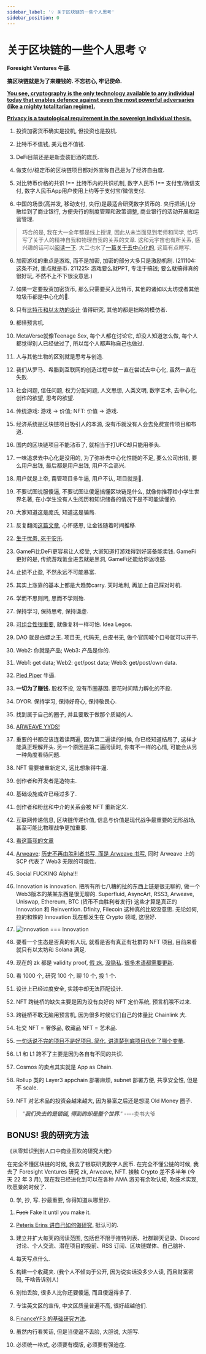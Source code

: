 ```yaml
---
sidebar_label: '💡 关于区块链的一些个人思考'
sidebar_position: 0
---
```


# 关于区块链的一些个人思考 💡

**Foresight Ventures 牛逼.**

**搞区块链就是为了来赚钱的. 不忘初心, 牢记使命.**

**[You see, cryptography is the only technology available to any individual today that enables defence against even the most powerful adversaries (like a mighty totalitarian regime).](https://twitter.com/amat_sophie/status/1449611174073405441)**

**[Privacy is a tautological requirement in the sovereign individual thesis.](https://twitter.com/Crypto_McKenna/status/1509249790416232452)**

1. 投资加密货币确实是投机, 但投资也是投机.

2. 比特币不值钱, 美元也不值钱.

3. DeFi目前还是是新壶装旧酒的庞氏.

4. 做支付/稳定币的区块链项目都对外宣称自己是为了经济自由度.

5. 对比特币价格的共识 !== 比特币内的共识机制, 数字人民币 !== 支付宝/微信支付, 数字人民币App用户使用上约等于支付宝/微信支付.

6. 中国的场景(高并发, 移动支付, 央行)是最适合研究数字货币的. 央行把活儿分散给到了商业银行, 方便央行的制度管理和政策调整, 商业银行的活动开展和运营管理.

> 巧合的是, 我在大一全年都是线上授课, 因此从未当面见到老师和同学, 恰巧写了关于人的精神自我和物理自我的关系的文章. 这和元宇宙也有所关系, 感兴趣的话可以[阅读一下](https://github.com/fewwwww/blog.suningyao.com/raw/master/static/doc/thoughts/SuningYao-Fedbyfeed.pdf). 大二也水了[一篇关于去中心化的](https://github.com/fewwwww/blog.suningyao.com/raw/master/static/doc/thoughts/SuningYao-DreamaboutDecentralization.pdf), 这篇有点瞎写.

6. 加密游戏的重点是游戏, 而不是加密, 加密的部分大多只是激励机制. (211104: 这条不对, 重点就是币. 211225: 游戏要么就PPT, 专注于搞钱; 要么就搞得真的很好玩, 不然不上不下很没意思.)

7. 如果一定要投资加密货币, 那么只需要买入比特币, 其他的诸如以太坊或者其他垃圾币都是中心化的💩.

8. 只有[比特币和以太坊的设计](https://github.com/fewwwww/blog.suningyao.com/raw/master/static/doc/thoughts/Bitcoin系统与Ethereum系统技术特点整理.pdf) 值得研究, 其他的都是拙略的模仿者.

9. 都怪预言机.

10. MetaVerse就像Teenage Sex, 每个人都在讨论它, 却没人知道怎么做, 每个人都觉得别人已经做过了, 所以每个人都声称自己也做过.

11. 人与其他生物的区别就是思考与创造.

12. 我们从罗马、希腊到互联网的创造过程中就一直在尝试去中心化, 虽然一直在失败.

13. 社会问题, 信任问题, 权力分配问题, 人文思想, 人类文明, 数字艺术, 去中心化, 创作的欲望, 思考的欲望.

14. 传统游戏: 游戏 -> 价值; NFT: 价值 -> 游戏.

15. 经济系统是区块链项目吸引人的本源, 没有币就没有人会去免费宣传项目和布道.

16. 国内的区块链项目不能沾币了, 就相当于打UFC却只能用拳头.

17. 一味追求去中心化是没用的, 为了弥补去中心化性能的不足, 要么公司出钱, 要么用户出钱, 最后都是用户出钱, 用户不会高兴.

18. 用户就是上帝, 甭管项目多牛逼, 用户不认, 项目就是💩.

19. 不要试图说服傻逼, 不要试图让傻逼搞懂区块链是什么, 就像你推荐给小学生世界名著, 在小学生没有人生阅历和知识储备的情况下是不可能读懂的.

20. 大家知道这是庞氏, 知道这是骗局.

21. 反复翻阅[这篇文章](https://8btc-com.notion.site/DeFi-Spartan-Group-6582af0670f0409a814fc862748bfc41), 心怀感恩, 让金钱随着时间推移.

22. [生于忧患, 死于安乐](https://twitter.com/0xcryptowizard/status/1459503696119742468).

23. GameFi比DeFi更容易让人接受, 大家知道打游戏得到好装备能卖钱. GameFi更好的是, 传统游戏氪金进去就是黑洞, GameFi还能给你返收益.

24. 止损不止盈, 不然永远不可能暴富.

25. 其实上涨靠的基本上都是大趋势carry. 天时地利, 再加上自己踩对时机.

26. 学而不思则罔, 思而不学则殆.

27. 保持学习, 保持思考, 保持谦虚.

28. [可组合性很重要](http://m.theblockbeats.info/news/27780), 就像复利一样可怕. Idea Legos.

29. DAO 就是白嫖之王. 项目无, 代码无, 白皮书无, 做个官网喊个口号就可以开干.

30. Web2: 你就是产品; Web3: 产品是你的.

31. Web1: get data; Web2: get/post data; Web3: get/post/own data.

32. [Pied Piper](https://www.hbo.com/silicon-valley) 牛逼.

33. **一切为了赚钱.** 股权不投, 没有币圈基因. 要花时间精力孵化的不投.

34. DYOR. 保持学习, 保持好奇心, 保持敬畏心.

35. 找到属于自己的圈子, 并且要敢于做那个质疑的人.

36. [ARWEAVE YYDS!](https://twitter.com/msfew_eth/status/1476656262326665219)

37. 重要的书都应该连着读两遍, 因为第二遍读的时候, 你已经知道结局了, 这样才能真正理解开头. 另一个原因是第二遍阅读时, 你有不一样的心情, 可能会从另一种角度看待问题.

38. NFT 需要被重新定义, 远比想象得牛逼.

39. 创作者和开发者是造物主.

40. 基础设施或许已经过多了.

41. 创作者和粉丝和中介的关系会被 NFT 重新定义.

42. 互联网传递信息, 区块链传递价值, 信息与价值是现代战争最重要的无形战场, 甚至可能比物理战争更加重要.

43. [看这篇我的文章](https://mp.weixin.qq.com/s/mtpUympekLcCQRddylJzSw)

44. [Arweave](https://github.com/fewwwww/blog.suningyao.com/raw/master/static/doc/thoughts/arweave-yellow-paper-cn.pdf): [历史不再由胜利者书写, 而是 Arweave 书写.](https://www.forbes.com/sites/stevenehrlich/2022/02/25/a-blockchain-based-noahs-ark-is-being-used-to-preserve-a-record-of-the-ukraine-conflict/?sh=6ed865896651) 同时 Arweave 上的 SCP 代表了 Web3 无限的可能性.

45. Social FUCKING Alpha!!!

46. Innovation is innovation. 把所有所七八糟的扯的东西上链是很无聊的, 做一个Web3版本的某某东西是很无聊的. Superfluid, AsyncArt, RSS3, Arweave, Uniswap, Ethereum, BTC (货币不由胜利者发行) 这些才算是真正的 Innovation 和 Reinvention. Dfinity, Filecoin 这种真的比较没意思. 无论如何, 拉的和辣的 Innovation 现在都发生在 Crypto 领域, 这很好.

47. ![Innovation === Innovation](/img/thoughts/typewriter.JPG)

48. 要看一个生态是否真的有人玩, 就看是否有真正有社群的 NFT 项目, 目前来看就只有以太坊和 Solana 满足.

49. 现在的 zk 都是 validity proof, [假 zk](https://twitter.com/kevinsekniqi/status/1508375273401724935), [没隐私](https://twitter.com/Crypto_McKenna/status/1509249790416232452). [很多术语都需要更新](https://twitter.com/jonwu_/status/1507102041767923712).

50. 看 1000 个, 研究 100 个, 聊 10 个, 投 1 个.

51. 设计上已经过度安全, 实践中却无法匹配设计.

52. NFT 跨链桥的缺失主要是因为没有良好的 NFT 定价系统, 预言机喂不过来.

53. 跨链桥不敢无脑用预言机, 因为很多时候它们自己的体量比 Chainlink 大.

54. 社交 NFT = 奢侈品, 收藏品 NFT = 艺术品.

55. [一句话说不完的项目不是好项目. 简化, 讲清楚到底项目优化了哪个变量](https://twitter.com/KyleSamani/status/1513526583184670725).

56. L1 和 L1 跨不了主要是因为各自有不同的共识.

57. Cosmos 的卖点其实就是 App as Chain.

58. Rollup 类的 Layer3 appchain 部署麻烦, subnet 部署方便, 共享安全性, 但是不 scale.

59. NFT 对艺术品的投资会越来越大, 因为暴富之后还是想混 Old Money 圈子.

> _"<b>我们失去的是锁链, 得到的却是整个世界</b>."_  ----卖书大爷

## BONUS! 我的研究方法

《从零知识到别人口中商业互吹的研究大佬》

在完全不懂区块链的时候, 我去了银联研究数字人民币. 在完全不懂公链的时候, 我去了 Foresight Ventures 研究 zk, Arweave, NFT. 接触 Crypto 差不多半年 (今天 22 年 3 月), 现在我已经进化到可以在各种 AMA 游刃有余吹认知, 吹技术实现, 吹愿景的时候了.

0. 学, 抄, 写. 抄最重要, 你得知道从哪里抄.

1. ~~Fuck~~ Fake it until you make it.

2. [Peteris Erins 讲自己如何做研究](https://github.com/fewwwww/blog.suningyao.com/raw/master/static/doc/thoughts/research-for-writers.pdf), 挺认可的.

3. 建立并扩大每天的阅读范围, 包括但不限于推特列表、社群聊天记录、Discord 讨论、个人交流、潜在项目的投前、RSS 订阅、区块链媒体、自己脑补.

4. 每天写点什么.

5. 构建一个收藏夹. (我个人不倾向于公开, 因为说实话没多少人读, 而且财富密码, 干啥告诉别人)

6. 别怕丢脸, 很多人比你还要傻逼, 而且傻逼得多了.

7. 专注英文区的宣传, 中文区质量普遍不高, 很好超越他们.

8. [FinanceYF3 的基础研究方法](https://three-recorder-52a.notion.site/3-22-871924a4845a4e12911f54293e323954).

9. 虽然内行看笑话, 但是当傻逼不丢脸, 大胆说, 大胆写.

10. 必须统一格式, 必须要有模版, 必须要有强迫症.